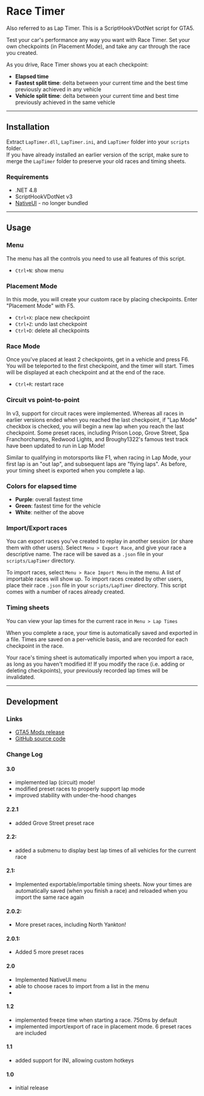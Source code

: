 # Race Timer
Also referred to as Lap Timer. This is a ScriptHookVDotNet script for GTA5. 

Test your car's performance any way you want with Race Timer. Set your own checkpoints (in Placement Mode), and take any car through the race you created.

As you drive, Race Timer shows you at each checkpoint:
- **Elapsed time**
- **Fastest split time**: delta between your current time and the best time previously achieved in any vehicle
- **Vehicle split time**: delta between your current time and best time previously achieved in the same vehicle


---
## Installation
Extract `LapTimer.dll`, `LapTimer.ini`, and `LapTimer` folder into your `scripts` folder.  
If you have already installed an earlier version of the script, make sure to merge the `LapTimer` folder to preserve your old races and timing sheets.

### Requirements
- .NET 4.8
- ScriptHookVDotNet v3
- [NativeUI](https://github.com/Guad/NativeUI/releases) - no longer bundled

---
## Usage

### Menu
The menu has all the controls you need to use all features of this script.

- `Ctrl+N`: show menu


### Placement Mode
In this mode, you will create your custom race by placing checkpoints. Enter "Placement Mode" with F5.
- `Ctrl+X`: place new checkpoint
- `Ctrl+Z`: undo last checkpoint
- `Ctrl+D`: delete all checkpoints


### Race Mode
Once you've placed at least 2 checkpoints, get in a vehicle and press F6. You will be teleported to the first checkpoint, and the timer will start. Times will be displayed at each checkpoint and at the end of the race.
- `Ctrl+R`: restart race

### Circuit vs point-to-point
In v3, support for circuit races were implemented. Whereas all races in earlier versions ended when you reached the last checkpoint, if "Lap Mode" checkbox is checked, you will begin a new lap when you reach the last checkpoint. Some preset races, including Prison Loop, Grove Street, Spa Franchorchamps, Redwood Lights, and Broughy1322's famous test track have been updated to run in Lap Mode!

Similar to qualifying in motorsports like F1, when racing in Lap Mode, your first lap is an "out lap", and subsequent laps are "flying laps". As before, your timing sheet is exported when you complete a lap.


### Colors for elapsed time
- **Purple**: overall fastest time
- **Green**: fastest time for the vehicle
- **White**: neither of the above


### Import/Export races
You can export races you've created to replay in another session (or share them with other users). Select `Menu > Export Race`, and give your race a descriptive name. The race will be saved as a `.json` file in your `scripts/LapTimer` directory.

To import races, select `Menu > Race Import Menu` in the menu. A list of importable races will show up. To import races created by other users, place their race `.json` file in your `scripts/LapTimer` directory. This script comes with a number of races already created.


### Timing sheets
You can view your lap times for the current race in `Menu > Lap Times`

When you complete a race, your time is automatically saved and exported in a file. Times are saved on a per-vehicle basis, and are recorded for each checkpoint in the race. 

Your race's timing sheet is automatically imported when you import a race, as long as you haven't modified it! If you modify the race (i.e. adding or deleting checkpoints), your previously recorded lap times will be invalidated.



---
## Development
### Links
- [GTA5 Mods release](https://www.gta5-mods.com/scripts/race-timer)
- [GitHub source code](https://github.com/DavidLiuGit/GTAV_Lap_Timer)

### Change Log
#### 3.0
- implemented lap (circuit) mode!
- modified preset races to properly support lap mode
- improved stability with under-the-hood changes

#### 2.2.1
- added Grove Street preset race

#### 2.2:
- added a submenu to display best lap times of all vehicles for the current race

#### 2.1:
- Implemented exportable/importable timing sheets. Now your times are automatically saved (when you finish a race) and reloaded when you import the same race again

#### 2.0.2:
- More preset races, including North Yankton!

#### 2.0.1:
- Added 5 more preset races

#### 2.0
- Implemented NativeUI menu
- able to choose races to import from a list in the menu
- 
#### 1.2
- implemented freeze time when starting a race. 750ms by default
- implemented import/export of race in placement mode. 6 preset races are included 

#### 1.1
- added support for INI, allowing custom hotkeys 

#### 1.0
- initial release
